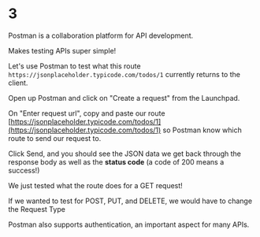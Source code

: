 # 3

Postman is a collaboration platform for API development.

Makes testing APIs super simple!

Let's use Postman to test what this route `https://jsonplaceholder.typicode.com/todos/1` currently returns to the client.

Open up Postman and click on "Create a request" from the Launchpad.

On "Enter request url", copy and paste our route [https://jsonplaceholder.typicode.com/todos/1](https://jsonplaceholder.typicode.com/todos/1) so Postman know which route to send our request to.

Click Send, and you should see the JSON data we get back through the response body as well as the **status code** \(a code of 200 means a success!\)

We just tested what the route does for a GET request!

If we wanted to test for POST, PUT, and DELETE, we would have to change the Request Type

Postman also supports authentication, an important aspect for many APIs.

